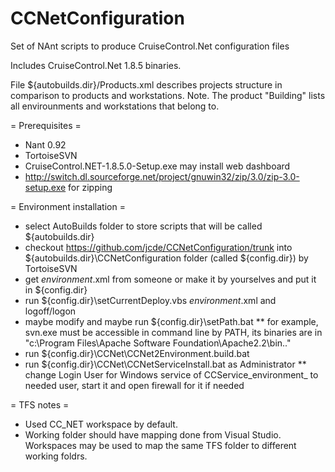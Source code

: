 # CCNetConfiguration
Set of NAnt scripts to produce CruiseControl.Net configuration files

Includes CruiseControl.Net 1.8.5 binaries.

File ${autobuilds.dir}/Products.xml describes projects structure in comparison to products and workstations.
Note. The product "Building" lists all envirounments and workstations that belong to.

= Prerequisites =
* Nant 0.92
* TortoiseSVN
* CruiseControl.NET-1.8.5.0-Setup.exe may install web dashboard
* http://switch.dl.sourceforge.net/project/gnuwin32/zip/3.0/zip-3.0-setup.exe for zipping

= Environment installation =
* select AutoBuilds folder to store scripts that will be called ${autobuilds.dir}
* checkout https://github.com/jcde/CCNetConfiguration/trunk into ${autobuilds.dir}\CCNetConfiguration folder (called ${config.dir}) by TortoiseSVN
* get _environment_.xml from someone or make it by yourselves and put it in ${config.dir}
* run ${config.dir}\setCurrentDeploy.vbs _environment_.xml and logoff/logon
* maybe modify and maybe run ${config.dir}\setPath.bat
** for example, svn.exe must be accessible in command line by PATH, its binaries are in "c:\Program Files\Apache Software Foundation\Apache2.2\bin\.." 
* run ${config.dir}\CCNet\CCNet2Environment.build.bat
* run ${config.dir}\CCNet\CCNetServiceInstall.bat as Administrator
** change Login User for Windows service of CCService_environment_ to needed user, start it and open firewall for it if needed


= TFS notes =
* Used CC_NET workspace by default.
* Working folder should have mapping done from Visual Studio. Workspaces may be used to map the same TFS folder to different working foldrs.
